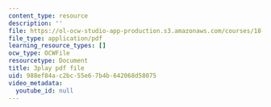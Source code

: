 ```yaml
---
content_type: resource
description: ''
file: https://ol-ocw-studio-app-production.s3.amazonaws.com/courses/18-06sc-linear-algebra-fall-2011/988ef84ac2bc55e67b4b642068d58075_QNpj-gOXW9M.pdf
file_type: application/pdf
learning_resource_types: []
ocw_type: OCWFile
resourcetype: Document
title: 3play pdf file
uid: 988ef84a-c2bc-55e6-7b4b-642068d58075
video_metadata:
  youtube_id: null
---
```

